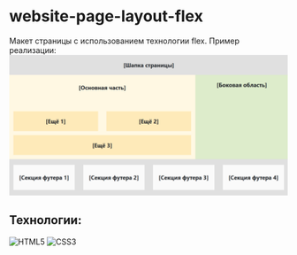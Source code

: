 # website-page-layout-flex

Макет страницы с использованием технологии flex. 
Пример реализации:
<img src="./assets/img/218.png" alt="пример реализации">

## Технологии:
![HTML5](https://img.shields.io/badge/html5-%23E34F26.svg?style=for-the-badge&logo=html5&logoColor=white)
![CSS3](https://img.shields.io/badge/css3-%231572B6.svg?style=for-the-badge&logo=css3&logoColor=white)
